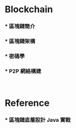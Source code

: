 Blockchain
=====
### * 區塊鏈簡介
### * 區塊鏈架構
### * 密碼學
### * P2P 網絡構建
<br />

Reference
=====
### * 區塊鏈底層設計 Java 實戰
